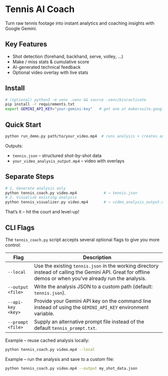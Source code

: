 # Tennis AI Coach

Turn raw tennis footage into instant analytics and coaching insights with Google Gemini.

## Key Features
- Shot detection (forehand, backhand, serve, volley, …)
- Make / miss stats & cumulative score
- AI-generated technical feedback
- Optional video overlay with live stats

## Install
```bash
# (optional) python3 -m venv .venv && source .venv/bin/activate
pip install -r requirements.txt
export GEMINI_API_KEY="your-gemini-key"   # get one at makersuite.google.com/app/apikey
```

## Quick Start
```bash
python run_demo.py path/to/your_video.mp4  # runs analysis + creates annotated video
```
Outputs:
* `tennis.json` – structured shot-by-shot data
* `your_video_analysis_output.mp4` – video with overlays

## Separate Steps
```bash
# 1. Generate analysis only
python tennis_coach.py video.mp4            # → tennis.json
# 2. Visualise existing analysis
python tennis_visualizer.py video.mp4       # → video_analysis_output.mp4
```

That’s it – hit the court and level-up! 

## CLI Flags

The `tennis_coach.py` script accepts several optional flags to give you more control:

| Flag | Description |
|------|-------------|
| `--local` | Use the existing `tennis.json` in the working directory instead of calling the Gemini API. Great for offline demos or when you’ve already run the analysis. |
| `--output <file>` | Write the analysis JSON to a custom path (default: `tennis.json`). |
| `--api-key <key>` | Provide your Gemini API key on the command line instead of using the `GEMINI_API_KEY` environment variable. |
| `--prompt <file>` | Supply an alternative prompt file instead of the default `tennis_prompt.txt`. |

Example – reuse cached analysis locally:

```bash
python tennis_coach.py video.mp4 --local
```

Example – run the analysis and save to a custom file:

```bash
python tennis_coach.py video.mp4 --output my_shot_data.json
``` 